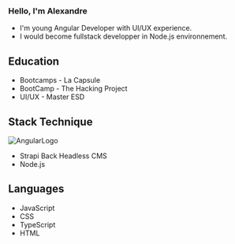 ### Hello, I'm Alexandre

* I'm young Angular Developer with UI/UX experience.
* I would become fullstack developper in Node.js environnement.

## Education
* Bootcamps - La Capsule
* BootCamp - The Hacking Project
* UI/UX - Master ESD

## Stack Technique
![AngularLogo](https://upload.wikimedia.org/wikipedia/commons/thumb/0/07/Angular_Logo_SVG.svg/2560px-Angular_Logo_SVG.svg.png)
* Strapi Back Headless CMS
* Node.js

## Languages
* JavaScript
* CSS
* TypeScript
* HTML
